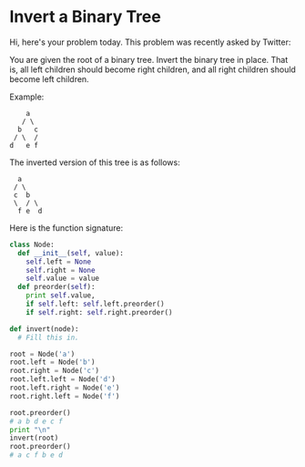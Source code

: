 # Invert a Binary Tree

Hi, here's your problem today. This problem was recently asked by Twitter:

You are given the root of a binary tree. Invert the binary tree in place. That is, all left children should become right children, and all right children should become left children.

Example:

```
    a
   / \
  b   c
 / \  /
d   e f
```

The inverted version of this tree is as follows:

```
  a
 / \
 c  b
 \  / \
  f e  d
```

Here is the function signature:

```python
class Node:
  def __init__(self, value):
    self.left = None
    self.right = None
    self.value = value
  def preorder(self):
    print self.value,
    if self.left: self.left.preorder()
    if self.right: self.right.preorder()

def invert(node):
  # Fill this in.

root = Node('a') 
root.left = Node('b') 
root.right = Node('c') 
root.left.left = Node('d') 
root.left.right = Node('e') 
root.right.left = Node('f') 

root.preorder()
# a b d e c f 
print "\n"
invert(root)
root.preorder()
# a c f b e d
```